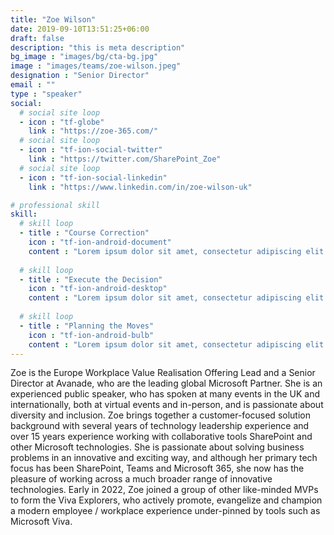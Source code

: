 ```yaml
---
title: "Zoe Wilson"
date: 2019-09-10T13:51:25+06:00
draft: false
description: "this is meta description"
bg_image : "images/bg/cta-bg.jpg"
image : "images/teams/zoe-wilson.jpeg"
designation : "Senior Director"
email : ""
type : "speaker"
social:
  # social site loop
  - icon : "tf-globe"
    link : "https://zoe-365.com/"
  # social site loop
  - icon : "tf-ion-social-twitter"
    link : "https://twitter.com/SharePoint_Zoe"
  # social site loop
  - icon : "tf-ion-social-linkedin"
    link : "https://www.linkedin.com/in/zoe-wilson-uk"

# professional skill
skill:
  # skill loop
  - title : "Course Correction"
    icon : "tf-ion-android-document"
    content : "Lorem ipsum dolor sit amet, consectetur adipiscing elit. Morbi hendrerit elit turpis, a porttitor tellus sollicitudin at."
    
  # skill loop
  - title : "Execute the Decision"
    icon : "tf-ion-android-desktop"
    content : "Lorem ipsum dolor sit amet, consectetur adipiscing elit. Morbi hendrerit elit turpis, a porttitor tellus sollicitudin at."
    
  # skill loop
  - title : "Planning the Moves"
    icon : "tf-ion-android-bulb"
    content : "Lorem ipsum dolor sit amet, consectetur adipiscing elit. Morbi hendrerit elit turpis, a porttitor tellus sollicitudin at."
---
```


Zoe is the Europe Workplace Value Realisation Offering Lead and a Senior Director at Avanade, who are the leading global Microsoft Partner. She is an experienced public speaker, who has spoken at many events in the UK and internationally, both at virtual events and in-person, and is passionate about diversity and inclusion.
Zoe brings together a customer-focused solution background with several years of technology leadership experience and over 15 years experience working with collaborative tools SharePoint and other Microsoft technologies. She is passionate about solving business problems in an innovative and exciting way, and although her primary tech focus has been SharePoint, Teams and Microsoft 365, she now has the pleasure of working across a much broader range of innovative technologies.
Early in 2022, Zoe joined a group of other like-minded MVPs to form the Viva Explorers, who actively promote, evangelize and champion a modern employee / workplace experience under-pinned by tools such as Microsoft Viva.
